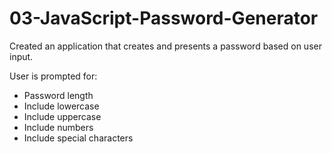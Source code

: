 # 03-JavaScript-Password-Generator

Created an application that creates and presents a password based on user input.

User is prompted for:
- Password length 
- Include lowercase
- Include uppercase
- Include numbers
- Include special characters